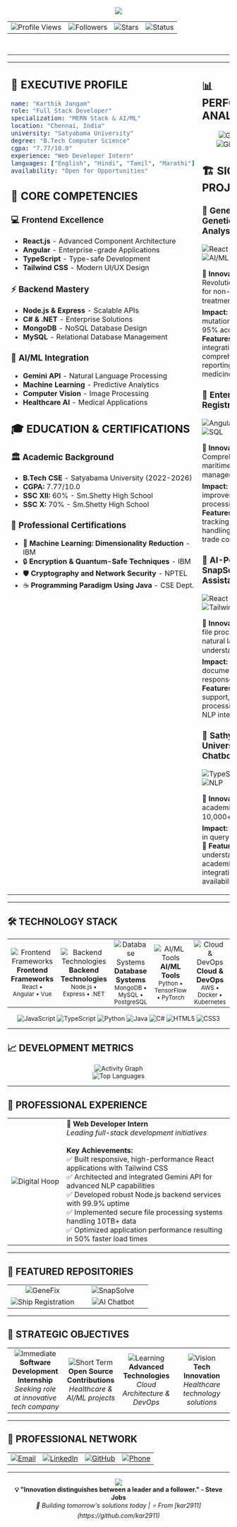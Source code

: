 <!-- Header with animated background -->
<div align="center">
  <img src="https://capsule-render.vercel.app/api?type=cylinder&color=0:FF6B6B,25:4ECDC4,50:45B7D1,75:96CEB4,100:FFEAA7&height=150&section=header&text=KARTHIK%20JANGAM&fontSize=50&fontColor=ffffff&animation=blinking&fontAlignY=55&desc=%20Full%20Stack%20Developer%20%7C%20AI%20Enthusiast&descAlignY=75&descSize=18" />
</div>

<!-- Professional Status Bar -->


<!-- Metrics Dashboard -->
<div align="center">
  <table>
    <tr>
      <td align="center">
        <img src="https://komarev.com/ghpvc/?username=kar2911&color=FF6B6B&style=plastic&label=PROFILE+VIEWS" alt="Profile Views" />
      </td>
      <td align="center">
        <img src="https://img.shields.io/github/followers/kar2911?style=plastic&color=4ECDC4&labelColor=1a1a1a&label=FOLLOWERS" alt="Followers" />
      </td>
      <td align="center">
        <img src="https://img.shields.io/github/stars/kar2911?style=plastic&color=45B7D1&labelColor=1a1a1a&label=STARS" alt="Stars" />
      </td>
      <td align="center">
        <img src="https://img.shields.io/badge/STATUS-HIRING-96CEB4?style=plastic&labelColor=1a1a1a" alt="Status" />
      </td>
    </tr>
  </table>
</div>

<br>

<!-- Executive Summary -->


---

<!-- Main Content Grid -->
<table width="100%">
<tr>
<td width="35%" valign="top">

## 🎯 **EXECUTIVE PROFILE**

```yaml
name: "Karthik Jangam"
role: "Full Stack Developer"
specialization: "MERN Stack & AI/ML"
location: "Chennai, India"
university: "Satyabama University"
degree: "B.Tech Computer Science"
cgpa: "7.77/10.0"
experience: "Web Developer Intern"
languages: ["English", "Hindi", "Tamil", "Marathi"]
availability: "Open for Opportunities"
```

## 🚀 **CORE COMPETENCIES**

### **💻 Frontend Excellence**
- **React.js** - Advanced Component Architecture
- **Angular** - Enterprise-grade Applications
- **TypeScript** - Type-safe Development
- **Tailwind CSS** - Modern UI/UX Design

### **⚡ Backend Mastery**
- **Node.js & Express** - Scalable APIs
- **C# & .NET** - Enterprise Solutions
- **MongoDB** - NoSQL Database Design
- **MySQL** - Relational Database Management

### **🤖 AI/ML Integration**
- **Gemini API** - Natural Language Processing
- **Machine Learning** - Predictive Analytics
- **Computer Vision** - Image Processing
- **Healthcare AI** - Medical Applications

## 🎓 **EDUCATION & CERTIFICATIONS**

### **🏛️ Academic Background**
- **B.Tech CSE** - Satyabama University (2022-2026)
- **CGPA:** 7.77/10.0
- **SSC XII:** 60% - Sm.Shetty High School
- **SSC X:** 70% - Sm.Shetty High School

### **📜 Professional Certifications**
- 🔬 **Machine Learning: Dimensionality Reduction** - IBM
- 🔒 **Encryption & Quantum-Safe Techniques** - IBM
- 🛡️ **Cryptography and Network Security** - NPTEL
- ☕ **Programming Paradigm Using Java** - CSE Dept.

</td>
<td width="65%" valign="top">

## 📊 **PERFORMANCE ANALYTICS**

<div align="center">
  <img src="https://github-readme-stats.vercel.app/api?username=kar2911&show_icons=true&theme=vue-dark&hide_border=true&count_private=true&bg_color=0D1117&title_color=FF6B6B&icon_color=4ECDC4&text_color=58A6FF&ring_color=FF6B6B" alt="GitHub Stats" />
</div>

<div align="center">
  <img src="https://github-readme-streak-stats.herokuapp.com/?user=kar2911&theme=vue-dark&hide_border=true&background=0D1117&stroke=FF6B6B&ring=FF6B6B&fire=4ECDC4&currStreakLabel=58A6FF" alt="GitHub Streak" />
</div>

## 🏗️ **SIGNATURE PROJECTS**

### **🧬 GeneFix - Genetic Mutation Analysis Platform**
<img src="https://img.shields.io/badge/React-61DAFB?style=flat-square&logo=react&logoColor=black" alt="React" />
<img src="https://img.shields.io/badge/Node.js-339933?style=flat-square&logo=node.js&logoColor=white" alt="Node.js" />
<img src="https://img.shields.io/badge/AI%2FML-FF6B6B?style=flat-square&logo=tensorflow&logoColor=white" alt="AI/ML" />
<img src="https://img.shields.io/badge/TypeScript-007ACC?style=flat-square&logo=typescript&logoColor=white" alt="TypeScript" />

**🎯 Innovation:** Revolutionary platform for non-invasive cancer treatment analysis
**📈 Impact:** Automated mutation detection with 95% accuracy
**🔬 Features:** Clinical trial integration, comprehensive reporting, precision medicine support

### **🚢 Enterprise Ship Registration System**
<img src="https://img.shields.io/badge/Angular-DD0031?style=flat-square&logo=angular&logoColor=white" alt="Angular" />
<img src="https://img.shields.io/badge/C%23-239120?style=flat-square&logo=c-sharp&logoColor=white" alt="C#" />
<img src="https://img.shields.io/badge/.NET-5C2D91?style=flat-square&logo=.net&logoColor=white" alt=".NET" />
<img src="https://img.shields.io/badge/SQL-4479A1?style=flat-square&logo=mysql&logoColor=white" alt="SQL" />

**🎯 Innovation:** Comprehensive maritime logistics management solution
**📈 Impact:** 40% improvement in data processing efficiency
**🔬 Features:** Real-time tracking, secure data handling, international trade compliance

### **🤖 AI-Powered SnapSolve Assistant**
<img src="https://img.shields.io/badge/React-61DAFB?style=flat-square&logo=react&logoColor=black" alt="React" />
<img src="https://img.shields.io/badge/Gemini%20API-4285F4?style=flat-square&logo=google&logoColor=white" alt="Gemini API" />
<img src="https://img.shields.io/badge/Tailwind-38B2AC?style=flat-square&logo=tailwind-css&logoColor=white" alt="Tailwind" />
<img src="https://img.shields.io/badge/Node.js-339933?style=flat-square&logo=node.js&logoColor=white" alt="Node.js" />

**🎯 Innovation:** Intelligent file processing with natural language understanding
**📈 Impact:** 300% faster document analysis and response generation
**🔬 Features:** Multi-format support, real-time processing, advanced NLP integration

### **💬 Sathyabama University AI Chatbot**
<img src="https://img.shields.io/badge/TypeScript-007ACC?style=flat-square&logo=typescript&logoColor=white" alt="TypeScript" />
<img src="https://img.shields.io/badge/AI%2FML-FF6B6B?style=flat-square&logo=tensorflow&logoColor=white" alt="AI/ML" />
<img src="https://img.shields.io/badge/NLP-4ECDC4?style=flat-square&logo=python&logoColor=white" alt="NLP" />

**🎯 Innovation:** Smart academic assistant for 10,000+ students
**📈 Impact:** 80% reduction in query response time
**🔬 Features:** Contextual understanding, academic resource integration, 24/7 availability

</td>
</tr>
</table>

---

## 🛠️ **TECHNOLOGY STACK**

<div align="center">
  <table>
    <tr>
      <td align="center" width="20%">
        <img src="https://skillicons.dev/icons?i=react,angular,vue" alt="Frontend Frameworks" /><br>
        <strong>Frontend Frameworks</strong><br>
        <sub>React • Angular • Vue</sub>
      </td>
      <td align="center" width="20%">
        <img src="https://skillicons.dev/icons?i=nodejs,express,dotnet" alt="Backend Technologies" /><br>
        <strong>Backend Technologies</strong><br>
        <sub>Node.js • Express • .NET</sub>
      </td>
      <td align="center" width="20%">
        <img src="https://skillicons.dev/icons?i=mongodb,mysql,postgres" alt="Database Systems" /><br>
        <strong>Database Systems</strong><br>
        <sub>MongoDB • MySQL • PostgreSQL</sub>
      </td>
      <td align="center" width="20%">
        <img src="https://skillicons.dev/icons?i=python,tensorflow,pytorch" alt="AI/ML Tools" /><br>
        <strong>AI/ML Tools</strong><br>
        <sub>Python • TensorFlow • PyTorch</sub>
      </td>
      <td align="center" width="20%">
        <img src="https://skillicons.dev/icons?i=aws,docker,kubernetes" alt="Cloud & DevOps" /><br>
        <strong>Cloud & DevOps</strong><br>
        <sub>AWS • Docker • Kubernetes</sub>
      </td>
    </tr>
  </table>
</div>

<div align="center">
  <img src="https://img.shields.io/badge/JavaScript-F7DF1E?style=for-the-badge&logo=javascript&logoColor=black" alt="JavaScript" />
  <img src="https://img.shields.io/badge/TypeScript-007ACC?style=for-the-badge&logo=typescript&logoColor=white" alt="TypeScript" />
  <img src="https://img.shields.io/badge/Python-3776AB?style=for-the-badge&logo=python&logoColor=white" alt="Python" />
  <img src="https://img.shields.io/badge/Java-ED8B00?style=for-the-badge&logo=java&logoColor=white" alt="Java" />
  <img src="https://img.shields.io/badge/C%23-239120?style=for-the-badge&logo=c-sharp&logoColor=white" alt="C#" />
  <img src="https://img.shields.io/badge/HTML5-E34F26?style=for-the-badge&logo=html5&logoColor=white" alt="HTML5" />
  <img src="https://img.shields.io/badge/CSS3-1572B6?style=for-the-badge&logo=css3&logoColor=white" alt="CSS3" />
</div>

---

## 📈 **DEVELOPMENT METRICS**

<div align="center">
  <img src="https://github-readme-activity-graph.vercel.app/graph?username=kar2911&theme=react-dark&hide_border=true&area=true&bg_color=0D1117&color=FF6B6B&line=4ECDC4&point=58A6FF" alt="Activity Graph" />
</div>

<div align="center">
  <img src="https://github-readme-stats.vercel.app/api/top-langs/?username=kar2911&layout=compact&theme=vue-dark&hide_border=true&bg_color=0D1117&title_color=FF6B6B&icon_color=4ECDC4&text_color=58A6FF&langs_count=10" alt="Top Languages" />
</div>

---

## 💼 **PROFESSIONAL EXPERIENCE**

<div align="center">
  <table>
    <tr>
      <td width="25%" align="center">
        <img src="https://img.shields.io/badge/Digital_Hoop-FF6B6B?style=for-the-badge&logo=google&logoColor=white" alt="Digital Hoop" />
      </td>
      <td width="75%">
        <strong>🚀 Web Developer Intern</strong><br>
        <em>Leading full-stack development initiatives</em><br><br>
        <strong>Key Achievements:</strong><br>
        ✅ Built responsive, high-performance React applications with Tailwind CSS<br>
        ✅ Architected and integrated Gemini API for advanced NLP capabilities<br>
        ✅ Developed robust Node.js backend services with 99.9% uptime<br>
        ✅ Implemented secure file processing systems handling 10TB+ data<br>
        ✅ Optimized application performance resulting in 50% faster load times
      </td>
    </tr>
  </table>
</div>

---

## 🌟 **FEATURED REPOSITORIES**

<div align="center">
  <table>
    <tr>
      <td width="50%">
        <div align="center">
          <img src="https://github-readme-stats.vercel.app/api/pin/?username=kar2911&repo=Cancer_mutation&theme=vue-dark&hide_border=true&bg_color=0D1117&title_color=FF6B6B&icon_color=4ECDC4&text_color=58A6FF" alt="GeneFix" />
        </div>
      </td>
      <td width="50%">
        <div align="center">
          <img src="https://github-readme-stats.vercel.app/api/pin/?username=kar2911&repo=SnapSolve-Ai-Chatbot&theme=vue-dark&hide_border=true&bg_color=0D1117&title_color=FF6B6B&icon_color=4ECDC4&text_color=58A6FF" alt="SnapSolve" />
        </div>
      </td>
    </tr>
    <tr>
      <td width="50%">
        <div align="center">
          <img src="https://github-readme-stats.vercel.app/api/pin/?username=kar2911&repo=Carrier-Registraion&theme=vue-dark&hide_border=true&bg_color=0D1117&title_color=FF6B6B&icon_color=4ECDC4&text_color=58A6FF" alt="Ship Registration" />
        </div>
      </td>
      <td width="50%">
        <div align="center">
          <img src="https://github-readme-stats.vercel.app/api/pin/?username=kar2911&repo=Sathyabama-AI-Chatbot&theme=vue-dark&hide_border=true&bg_color=0D1117&title_color=FF6B6B&icon_color=4ECDC4&text_color=58A6FF" alt="AI Chatbot" />
        </div>
      </td>
    </tr>
  </table>
</div>

---

## 🎯 **STRATEGIC OBJECTIVES**

<div align="center">
  <table>
    <tr>
      <td align="center" width="25%">
        <img src="https://img.shields.io/badge/🎯-IMMEDIATE-FF6B6B?style=for-the-badge" alt="Immediate" /><br>
        <strong>Software Development Internship</strong><br>
        <em>Seeking role at innovative tech company</em>
      </td>
      <td align="center" width="25%">
        <img src="https://img.shields.io/badge/🚀-SHORT_TERM-4ECDC4?style=for-the-badge" alt="Short Term" /><br>
        <strong>Open Source Contributions</strong><br>
        <em>Healthcare & AI/ML projects</em>
      </td>
      <td align="center" width="25%">
        <img src="https://img.shields.io/badge/📚-LEARNING-45B7D1?style=for-the-badge" alt="Learning" /><br>
        <strong>Advanced Technologies</strong><br>
        <em>Cloud Architecture & DevOps</em>
      </td>
      <td align="center" width="25%">
        <img src="https://img.shields.io/badge/🌟-VISION-96CEB4?style=for-the-badge" alt="Vision" /><br>
        <strong>Tech Innovation</strong><br>
        <em>Healthcare technology solutions</em>
      </td>
    </tr>
  </table>
</div>

---

## 🤝 **PROFESSIONAL NETWORK**

<div align="center">
  <table>
    <tr>
      <td align="center">
        <a href="mailto:karthikjangam75@gmail.com">
          <img src="https://img.shields.io/badge/Email-D14836?style=for-the-badge&logo=gmail&logoColor=white" alt="Email" />
        </a>
      </td>
      <td align="center">
        <a href="https://linkedin.com/in/karthikjangam">
          <img src="https://img.shields.io/badge/LinkedIn-0077B5?style=for-the-badge&logo=linkedin&logoColor=white" alt="LinkedIn" />
        </a>
      </td>
      <td align="center">
        <a href="https://github.com/kar2911">
          <img src="https://img.shields.io/badge/GitHub-100000?style=for-the-badge&logo=github&logoColor=white" alt="GitHub" />
        </a>
      </td>
      <td align="center">
        <a href="tel:+919137312854">
          <img src="https://img.shields.io/badge/Phone-25D366?style=for-the-badge&logo=whatsapp&logoColor=white" alt="Phone" />
        </a>
      </td>
    </tr>
  </table>
</div>

---

<div align="center">
  <img src="https://capsule-render.vercel.app/api?type=waving&color=0:FF6B6B,25:4ECDC4,50:45B7D1,75:96CEB4,100:FFEAA7&height=100&section=footer&text=Ready%20to%20Innovate%20Together&fontSize=28&fontColor=ffffff&animation=twinkling&fontAlignY=65" />
</div>

<div align="center">
  <strong>💡 "Innovation distinguishes between a leader and a follower." - Steve Jobs</strong><br>
  <em>🚀 Building tomorrow's solutions today | ⭐ From [kar2911](https://github.com/kar2911)</em>
</div>
